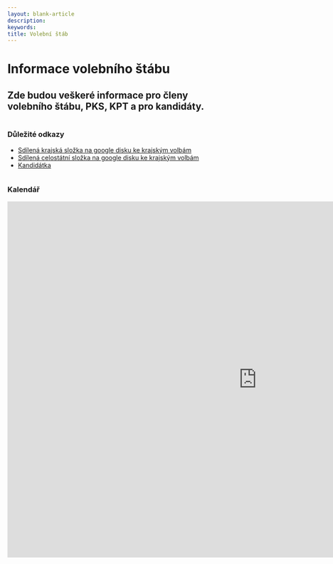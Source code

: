```yaml
---
layout: blank-article
description:
keywords:
title: Volební štáb
---
```

<div class="pce-hero pce-hero--entry">
    <div class="pce-hero__content">
        <h1 class="c-page-title">Informace volebního štábu</h1>
        <h2 class="t-h4-alt">
          Zde budou veškeré informace pro členy volebního štábu, PKS, KPT a pro kandidáty.
      </h2>
    </div>
</div>

<div class="row o-section-block c-emphasized-text">
    <div class="medium-12 large-12 columns">
        <section class="o-section">
            <div class="o-secion-header o-section-header--bordered">
                <h3 class="o-section__heading t-h4-super">Důležité odkazy</h3>
            </div>
            <div class="u-1margin--top">
                <ul>
                    <li><a href="https://drive.google.com/drive/folders/1eGoMJgE1lw3T0qg46C9wBGvhGd7xla_d">Sdílená krajská složka na google disku ke krajským volbám</a></li>                    
                    <li><a href="https://drive.google.com/drive/folders/1MGJlqyFzNeQhSQTrhpBi5zTHQrrs486N">Sdílená celostátní složka na google disku ke krajským volbám</a></li>
                    <li><a href="https://vysocina.pirati.cz/volby/2020-kraj/">Kandidátka</a></li>
                </ul>
            </div>
        </section>
    </div>    
</div>


<div class="row o-section-block c-emphasized-text">
    <div class="medium-12 large-12 columns">
        <section class="o-section">
            <div class="o-secion-header o-section-header--bordered">
                <h3 class="o-section__heading t-h4-super">Kalendář</h3>
            </div>
            <div class="u-1margin--top">
                <iframe src="https://calendar.google.com/calendar/embed?height=800&amp;wkst=2&amp;bgcolor=%23ffffff&amp;ctz=Europe%2FPrague&amp;src=MGxvazRhaXRvYjY5OXQ1OHJka2RmM2N1azRAZ3JvdXAuY2FsZW5kYXIuZ29vZ2xlLmNvbQ&amp;color=%238E24AA&amp;showTitle=0&amp;showNav=1&amp;showDate=0&amp;showTabs=1&amp;showCalendars=0&amp;showTz=0&amp;showPrint=0&amp;" style="border-width:0" width="1120" height="800" frameborder="0" scrolling="no"></iframe>
            </div>
        </section>
    </div>    
</div>

<br><br>
